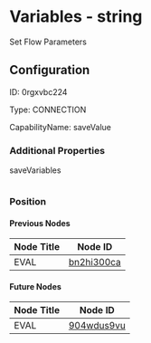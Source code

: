 # Variables - string 
Set Flow Parameters
## Configuration
ID:  0rgxvbc224

Type: CONNECTION 

CapabilityName: saveValue






### Additional Properties
saveVariables
```
```





### Position

#### Previous Nodes
| Node Title | Node ID |
| :------------- | ------------ |
| EVAL | [bn2hi300ca](./bn2hi300ca.md) | 
 
 #### Future Nodes
| Node Title | Node ID |
| :------------- | ------------ |
| EVAL |[904wdus9vu](./904wdus9vu.md) | 